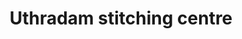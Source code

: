 ---
title: "Uthradam stitching centre"
url: /thiruvananthapuram/uthradam-stitching-centre/
shop: Schneiderei
---